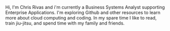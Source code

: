 Hi, I'm Chris Rivas and i'm currently a Business Systems Analyst supporting Enterprise Applications. I'm exploring Github and other resources to learn more about cloud computing and coding. In my spare time I like to read, train jiu-jitsu, and spend time with my family and friends.
